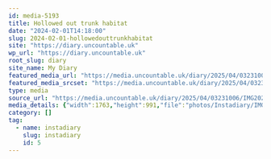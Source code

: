```yaml
---
id: media-5193
title: Hollowed out trunk habitat
date: "2024-02-01T14:18:00"
slug: 2024-02-01-hollowedouttrunkhabitat
site: "https://diary.uncountable.uk"
wp_url: "https://diary.uncountable.uk"
root_slug: diary
site_name: My Diary
featured_media_url: "https://media.uncountable.uk/diary/2025/04/03231006/IMG20240201141800.webp"
featured_media_srcset: "https://media.uncountable.uk/diary/2025/04/03231006/IMG20240201141800-300x169.webp 300w, https://media.uncountable.uk/diary/2025/04/03231006/IMG20240201141800-1024x576.webp 1024w, https://media.uncountable.uk/diary/2025/04/03231006/IMG20240201141800-150x150.webp 150w, https://media.uncountable.uk/diary/2025/04/03231006/IMG20240201141800-640x360.webp 640w, https://media.uncountable.uk/diary/2025/04/03231006/IMG20240201141800.webp 1763w"
type: media
source_url: "https://media.uncountable.uk/diary/2025/04/03231006/IMG20240201141800.webp"
media_details: {"width":1763,"height":991,"file":"photos/Instadiary/IMG20240201141800.webp","filesize":138258,"sizes":{"medium":{"file":"IMG20240201141800-300x169.webp","width":300,"height":169,"filesize":23124,"mime_type":"image/webp","source_url":"https://media.uncountable.uk/diary/2025/04/03231006/IMG20240201141800-300x169.webp"},"large":{"file":"IMG20240201141800-1024x576.webp","width":1024,"height":576,"filesize":185246,"mime_type":"image/webp","source_url":"https://media.uncountable.uk/diary/2025/04/03231006/IMG20240201141800-1024x576.webp"},"thumbnail":{"file":"IMG20240201141800-150x150.webp","width":150,"height":150,"filesize":10944,"mime_type":"image/webp","source_url":"https://media.uncountable.uk/diary/2025/04/03231006/IMG20240201141800-150x150.webp"},"mobwidth":{"file":"IMG20240201141800-640x360.webp","width":640,"height":360,"filesize":91234,"mime_type":"image/webp","source_url":"https://media.uncountable.uk/diary/2025/04/03231006/IMG20240201141800-640x360.webp"},"full":{"file":"IMG20240201141800.webp","width":1763,"height":991,"mime_type":"image/webp","source_url":"https://media.uncountable.uk/diary/2025/04/03231006/IMG20240201141800.webp"}},"image_meta":{"aperture":"0","credit":"","camera":"","caption":"","created_timestamp":"0","copyright":"","focal_length":"0","iso":"0","shutter_speed":"0","title":"","orientation":"0","keywords":[]}}
category: []
tag:
  - name: instadiary
    slug: instadiary
    id: 5
---
```


